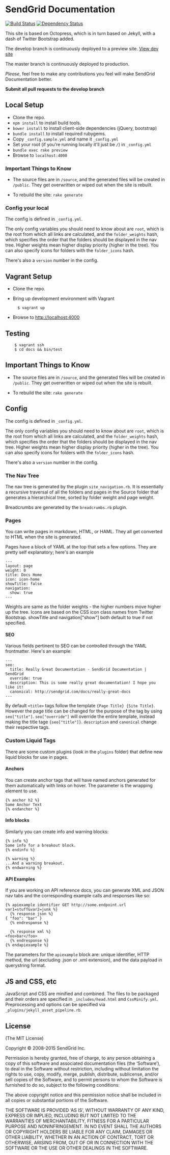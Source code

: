 # SendGrid Documentation

[![Build Status](https://travis-ci.org/sendgrid/docs.svg?branch=develop)](https://travis-ci.org/sendgrid/docs)
[![Dependency Status](https://gemnasium.com/sendgrid/docs.svg)](https://gemnasium.com/sendgrid/docs)

This site is based on Octopress, which is in turn based on Jekyll, with a dash of Twitter Bootstrap added.

The develop branch is continuously deployed to a preview site. [View dev site](http://d2w67tjf43xwdp.cloudfront.net/)

The master branch is continuously deployed to production.

_Please_, feel free to make any contributions you feel will make SendGrid Documentation better.

**Submit all pull requests to the develop branch**

## Local Setup

* Clone the repo.
* `npm install` to install build tools.
* `bower install` to install client-side dependencies (jQuery,
  bootstrap)
* `bundle install` to install required rubygems.
* Copy `_config.sample.yml` and name it `_config.yml`
* Set your root (if you're running locally it'll just be `/`) in `_config.yml`
* `bundle exec rake preview`
* Browse to `localhost:4000`

### Important Things to Know

* The source files are in `/source`, and the generated files will be created in `/public`. They get overwritten or wiped out when the site is rebuilt.

* To rebuild the site: <code>rake generate</code>

### Config your local

The config is defined in `_config.yml`.

The only config variables you should need to know about are <code>root</code>, which is the root from which all links are calculated, and the <code>folder_weights</code> hash, which specifies the order that the folders should be displayed in the nav tree. Higher weights mean higher display priority (higher in the tree). You can also specify icons for folders with the
<code>folder_icons</code> hash.

There's also a <code>version</code> number in the config.

## Vagrant Setup

* Clone the repo.
* Bring up development environment with Vagrant
		
		$ vagrant up
		
* Browse to [http://localhost:4000](http://localhost:4000)

## Testing

		$ vagrant ssh
		$ cd docs && bin/test
		
## Important Things to Know

* The source files are in `/source`, and the generated files will be created in `/public`. They get overwritten or wiped out when the site is rebuilt.

* To rebuild the site: <code>rake generate</code>

## Config

The config is defined in `_config.yml`.

The only config variables you should need to know about are <code>root</code>, which is the root from which all links are calculated, and the <code>folder_weights</code> hash, which specifies the order that the folders should be displayed in the nav tree. Higher weights mean higher display priority (higher in the tree). You can also specify icons for folders with the
<code>folder_icons</code> hash.

There's also a <code>version</code> number in the config.

### The Nav Tree

The nav tree is generated by the plugin `site_navigation.rb`. It is essentially a recursive traversal of all the folders and pages in the Source folder that generates a hierarchical tree, sorted by folder weight and page weight.

Breadcrumbs are generated by the `breadcrumbs.rb` plugin.

### Pages

You can write pages in markdown, HTML, or HAML. They all get converted to HTML when the site is generated.

Pages have a block of YAML at the top that sets a few options. They are pretty self explanatory; here's an example

```
---
layout: page
weight: 0
title: Docs Home
icon: icon-home
showTitle: false
navigation:
  show: true
---
```

Weights are same as the folder weights - the higher numbers move higher up the tree. Icons are based on the CSS icon class names from Twitter Bootstrap. showTitle and navigation["show"] both default to true if not specified.

#### SEO
Various fields pertinent to SEO can be controlled through the YAML frontmatter. Here's an example:

```
---
seo:
  title: Really Great Documentation - SendGrid Documentation | SendGrid
  override: true
  description: This is some really great documentation! I hope you like it!
  canonical: http://sendgrid.com/docs/really-great-docs
---
```

By default `<title>` tags follow the template `{Page Title} {Site Title}`. However the page title can be changed for the purpose of the tag by using `seo["title"]`. `seo["override"]` will override the entire template, instead making the title tage `{seo["title"]}`. `description` and `canonical` change their respective tags.

### Custom Liquid Tags
There are some custom plugins (look in the `plugins` folder) that define new liquid blocks for use in pages.

#### Anchors

You can create anchor tags that will have named anchors generated for them automatically with links on hover. 
The parameter is the wrapping element to use.

```
{% anchor h2 %} 
Some Anchor Text
{% endanchor %}
```
#### Info blocks

Similarly you can create info and warning blocks:

```
{% info %}
Some info for a breakout block.
{% endinfo %}

{% warning %}
...And a warning breakout.
{% endwarning %}
```

#### API Examples

If you are working on API reference docs, you can generate XML and JSON nav tabs and the corresponding example calls and responses like so:

```
{% apiexample identifier GET http://some.endpoint.url var1=stuff&var2=junk %}
  {% response json %}
{ "foo": "bar" }
  {% endresponse %}

  {% response xml %}
<foo>bar</foo>
  {% endresponse %}
{% endapiexample %}
```

The parameters for the `apiexample` block are: unique identifier, HTTP
method, the url (excluding .json or .xml extension), and the data
payload in querystring format.

## JS and CSS, etc

JavaScript and CSS are minified and combined. The files to be packaged and their orders are specified in `_includes/head.html` and <code>CssMinify.yml</code>. Preprocessing and options can be specified
via `_plugins/jekyll_asset_pipeline.rb`.

## License
(The MIT License)

Copyright © 2008-2015 SendGrid Inc.

Permission is hereby granted, free of charge, to any person obtaining a copy of this software and associated documentation files (the ‘Software’), to deal in the Software without restriction, including without limitation the rights to use, copy, modify, merge, publish, distribute, sublicense, and/or sell copies of the Software, and to permit persons to whom the Software is furnished to do so, subject to the following conditions:

The above copyright notice and this permission notice shall be included in all copies or substantial portions of the Software.

THE SOFTWARE IS PROVIDED ‘AS IS’, WITHOUT WARRANTY OF ANY KIND, EXPRESS OR IMPLIED, INCLUDING BUT NOT LIMITED TO THE WARRANTIES OF MERCHANTABILITY, FITNESS FOR A PARTICULAR PURPOSE AND NONINFRINGEMENT. IN NO EVENT SHALL THE AUTHORS OR COPYRIGHT HOLDERS BE LIABLE FOR ANY CLAIM, DAMAGES OR OTHER LIABILITY, WHETHER IN AN ACTION OF CONTRACT, TORT OR OTHERWISE, ARISING FROM, OUT OF OR IN CONNECTION WITH THE SOFTWARE OR THE USE OR OTHER DEALINGS IN THE SOFTWARE.
